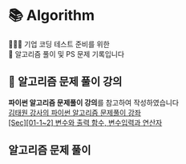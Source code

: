 # 📚 Algorithm
🧑🏻‍💻 기업 코딩 테스트 준비를 위한<br>
📔 알고리즘 풀이 및 PS 문제 기록입니다<br>

## 📌 알고리즘 문제 풀이 강의

<strong>파이썬 알고리즘 문제풀이 강의</strong>를 참고하여 작성하였습니다<br>
[김태원 강사의 파이썬 알고리즘 문제풀이 강좌](https://www.inflearn.com/course/%ED%8C%8C%EC%9D%B4%EC%8D%AC-%EC%95%8C%EA%B3%A0%EB%A6%AC%EC%A6%98-%EB%AC%B8%EC%A0%9C%ED%92%80%EC%9D%B4-%EC%BD%94%EB%94%A9%ED%85%8C%EC%8A%A4%ED%8A%B8)<br>
[[Sec][01-1~2] 변수와 출력 함수, 변수입력과 연산자](https://valuelog.tistory.com/99)<br>

## 알고리즘 문제 풀이
